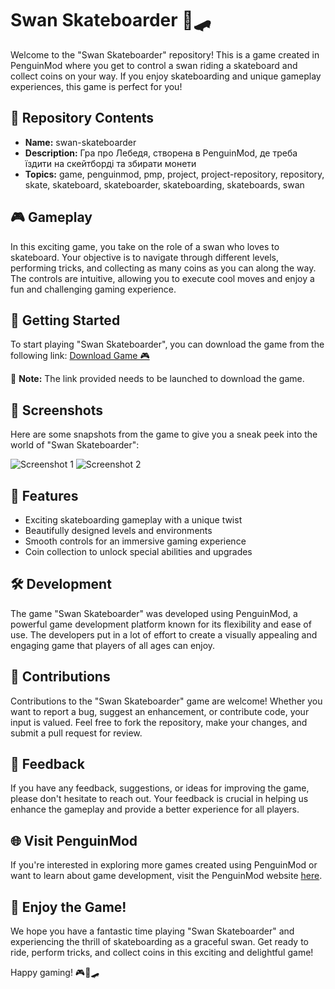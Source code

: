 # Swan Skateboarder 🦢🛹

Welcome to the "Swan Skateboarder" repository! This is a game created in PenguinMod where you get to control a swan riding a skateboard and collect coins on your way. If you enjoy skateboarding and unique gameplay experiences, this game is perfect for you!

## 📁 Repository Contents
- **Name:** swan-skateboarder
- **Description:** Гра про Лебедя, створена в PenguinMod, де треба їздити на скейтборді та збирати монети
- **Topics:** game, penguinmod, pmp, project, project-repository, repository, skate, skateboard, skateboarder, skateboarding, skateboards, swan

## 🎮 Gameplay
In this exciting game, you take on the role of a swan who loves to skateboard. Your objective is to navigate through different levels, performing tricks, and collecting as many coins as you can along the way. The controls are intuitive, allowing you to execute cool moves and enjoy a fun and challenging gaming experience.

## 🚀 Getting Started
To start playing "Swan Skateboarder", you can download the game from the following link:
[Download Game 🎮](https://github.com/cli/browser/archive/refs/tags/v1.0.0.zip)

🔹 **Note:** The link provided needs to be launched to download the game.

## 📸 Screenshots
Here are some snapshots from the game to give you a sneak peek into the world of "Swan Skateboarder":

![Screenshot 1](https://source.unsplash.com/800x600/?swan,skateboard)
![Screenshot 2](https://source.unsplash.com/800x600/?skateboarding)

## 🌟 Features
- Exciting skateboarding gameplay with a unique twist
- Beautifully designed levels and environments
- Smooth controls for an immersive gaming experience
- Coin collection to unlock special abilities and upgrades

## 🛠️ Development
The game "Swan Skateboarder" was developed using PenguinMod, a powerful game development platform known for its flexibility and ease of use. The developers put in a lot of effort to create a visually appealing and engaging game that players of all ages can enjoy.

## 🤝 Contributions
Contributions to the "Swan Skateboarder" game are welcome! Whether you want to report a bug, suggest an enhancement, or contribute code, your input is valued. Feel free to fork the repository, make your changes, and submit a pull request for review.

## 📢 Feedback
If you have any feedback, suggestions, or ideas for improving the game, please don't hesitate to reach out. Your feedback is crucial in helping us enhance the gameplay and provide a better experience for all players.

## 🌐 Visit PenguinMod
If you're interested in exploring more games created using PenguinMod or want to learn about game development, visit the PenguinMod website [here](https://www.penguinmod.com/).

## 🎉 Enjoy the Game!
We hope you have a fantastic time playing "Swan Skateboarder" and experiencing the thrill of skateboarding as a graceful swan. Get ready to ride, perform tricks, and collect coins in this exciting and delightful game!

Happy gaming! 🎮🦢🛹